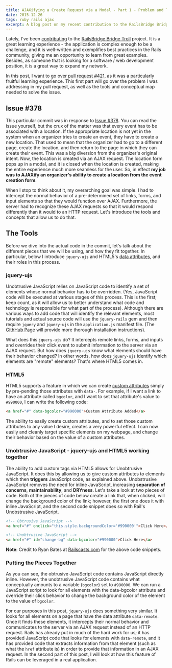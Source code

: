 ```yaml
---
title: AJAXifying a Create Request via a Modal - Part 1 - Problem and Tools
date: 2015-12-26
tags: ruby rails ajax
excerpt: A blog post on my recent contribution to the RailsBridge Bridge Troll
---
```

Lately, I've been
[contributing](https://github.com/railsbridge/bridge_troll/commits?author=StevenXL)
to the [RailsBridge Bridge Troll](https://github.com/railsbridge/bridge_troll)
project.  It is a great learning experience - the application is complex enough
to be a challenge, and it is well-written and exemplifies best practices in the
Rails community, giving me an opportunity to learn from great examples. Besides,
as someone that is looking for a software / web development position, it is a
great way to expand my network.

In this post, I want to go over [pull request #421](https://github.com/railsbridge/bridge_troll/pull/421), as it was a
particularly fruitful learning experience. This first part will go over the
problem I was addressing in my pull request, as well as the tools and conceptual
map needed to solve the issue.

## Issue #378
This particular commit was in response to
[Issue #378](https://github.com/railsbridge/bridge_troll/issues/387). You can
read the issue yourself, but the crux of the matter was that every event has to
be associated with a location. If the appropriate location is not yet in the
system when an organizer tries to create an event, they have to create a new
location. That used to mean that the organizer had to go to a different page,
create the location, and then return to the page in which they can create their
event. This was a big diversion from the organizer's original intent. Now, the
location is created via an AJAX request.  The location form pops up in a modal,
and it is closed when the location is created, making the entire experience much
more seamless for the user. So, in effect **my job was to AJAXify an organizer's
ability to create a location from the event creation form**.

When I stop to think about it, my overarching goal was simple. I had to
intercept the normal behavior of a pre-determined set of links, forms, and input
elements so that they would function over AJAX. Furthermore, the server had to
recognize these AJAX requests so that it would respond differently than it would
to an HTTP request. Let's introduce the tools and concepts that allow us to do
that.

## The Tools
Before we dive into the actual code in the commit, let's talk about the
different pieces that we will be using, and how they fit together. In
particular, below I introduce `jquery-ujs` and HTML5's [data attributes](https://developer.mozilla.org/en-US/docs/Web/Guide/HTML/Using_data_attributes), and their roles in this process.

### jquery-ujs
Unobtrusive JavaScript relies on JavaScript code to identify a set of elements
whose normal behavior has to be overridden.  (Yes, JavaScript code will be
executed at various stages of this process. This is the first; keep count, as it
will allow us to better understand what code and technology is responsible for
what part of the process). Although there are various ways to add code that will
identify the relevant elements, most tutorials and actual source code will use
the `jquery-rails` gem and then require `jquery` and `jquery-ujs` in the
`application.js` manifest file.  (The [GithHub Page](https://github.com/rails/jquery-ujs) will provide more thorough
installation instructions).

What does this `jquery-ujs` do? It intercepts remote links, forms, and inputs
and overrides their click event to submit information to the server via an AJAX
request. But how does `jquery-ujs` know what elements should have their behavior
changed? In other words, how does `jquery-ujs` identify which elements are
"remote" elements? That's where HTML5 comes in.

### HTML5
HTML5 supports a feature in which we can create [custom attributes](https://developer.mozilla.org/en-US/docs/Web/Guide/HTML/Using_data_attributes) simply by pre-pending those attributes with `data-`. For example, if I want a link to have
an attribute called `bgcolor`, and I want to set that attribute's value to
`#990000`, I can write the following code:

~~~html
<a href="#" data-bgcolor="#990000">Custom Attribute Added</a>
~~~

The ability to easily create custom attributes, and to set those custom
attributes to any value I desire, creates a very powerful effect. I can now
easily and cleanly target specific elements on my webpage, and change their
behavior based on the value of a custom attributes.

### Unobtrusive JavaScript - jquery-ujs and HTML5 working together
The ability to add custom tags via HTML5 allows for Unobtrusive JavaScript. It
does this by allowing us to give custom attributes to elements which then
**triggers** JavaScript code, as explained above. Unobstrusive JavaScript
removes the need for inline JavaScript, increasing **separation of concerns**,
**maintainability**, and **DRYness**. Let's take a look at two pieces of code.
Both of the pieces of code below create a link that, when clicked, will change
the background color of the link; however, the first one does it with inline
JavaScript, and the second code snippet does so with Rail's Unobstrusive
JavaScript.

~~~html
<!-- Obtrusive JavaScript -->
<a href="#" onclick="this.style.backgroundColor='#990000'">Click Here</a>
~~~

~~~html
<!-- Unobtrusive JavaScript -->
<a href="#" id="change-bg" data-bgcolor="#990000">Click Here</a>
~~~

**Note**: Credit to Ryan Bates at [Railscasts.com](http://www.railscasts.com)
for the above code snippets.


### Putting the Pieces Together
As you can see, the obtrusive JavaScript code contains JavaScript directly
inline. However, the unobtrusive JavaScript code contains what conceptually
amounts to a variable (`bgcolor`) set to `#990000`. We can run a JavaScript
script to look for all elements with the data-bgcolor attribute and override
their click behavior to change the background color of the element to the value
of `bgcolor`.

For our purposes in this post, `jquery-ujs` does something very similar. It
looks for all elements on a page that have the data attribute `data-remote`.
Once it finds these elements, it intercepts their normal behavior and
communicates to the server via an AJAX request instead of an HTTP request. Rails
has already put in much of the hard work for us; it has provided JavaScript code
that looks for elements with `data-remote`, and it has provided code that
extracts information from that element (such as what the `href` attribute is) in
order to provide that information in an AJAX request. In the second part of this
post, I will look at how this feature of Rails can be leveraged in a real
application.
